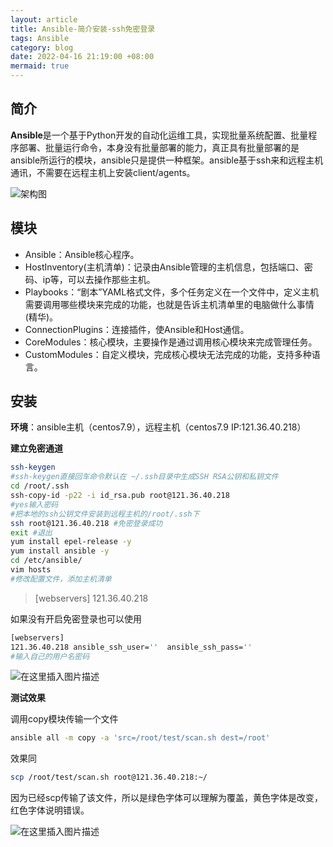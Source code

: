 ```yaml
---
layout: article
title: Ansible-简介安装-ssh免密登录
tags: Ansible
category: blog
date: 2022-04-16 21:19:00 +08:00
mermaid: true
---
```

## 简介
**Ansible**是一个基于Python开发的自动化运维工具，实现批量系统配置、批量程序部署、批量运行命令，本身没有批量部署的能力，真正具有批量部署的是ansible所运行的模块，ansible只是提供一种框架。ansible基于ssh来和远程主机通讯，不需要在远程主机上安装client/agents。

![架构图](https://img-blog.csdnimg.cn/903ec28be2d24e6b956473cae7a3488b.png?x-oss-process=image/watermark,type_d3F5LXplbmhlaQ,shadow_50,text_Q1NETiBAeXV0YW9fNTE3,size_20,color_FFFFFF,t_70,g_se,x_16)

## 模块
- Ansible：Ansible核心程序。
- HostInventory(主机清单)：记录由Ansible管理的主机信息，包括端口、密码、ip等，可以去操作那些主机。
- Playbooks：“剧本”YAML格式文件，多个任务定义在一个文件中，定义主机需要调用哪些模块来完成的功能，也就是告诉主机清单里的电脑做什么事情(精华)。
- ConnectionPlugins：连接插件，使Ansible和Host通信。
- CoreModules：核心模块，主要操作是通过调用核心模块来完成管理任务。
- CustomModules：自定义模块，完成核心模块无法完成的功能，支持多种语言。

## 安装
**环境**：ansible主机（centos7.9），远程主机（centos7.9 IP:121.36.40.218）

**建立免密通道**
```bash
ssh-keygen
#ssh-keygen直接回车命令默认在 ~/.ssh⽬录中⽣成SSH RSA公钥和私钥⽂件
cd /root/.ssh
ssh-copy-id -p22 -i id_rsa.pub root@121.36.40.218
#yes输入密码
#把本地的ssh公钥文件安装到远程主机的/root/.ssh下
ssh root@121.36.40.218 #免密登录成功
exit #退出
yum install epel-release -y
yum install ansible -y
cd /etc/ansible/
vim hosts 
#修改配置文件，添加主机清单
```

> [webservers]
121.36.40.218


如果没有开启免密登录也可以使用

```bash
[webservers]
121.36.40.218 ansible_ssh_user=''  ansible_ssh_pass=''
#输入自己的用户名密码
```


![在这里插入图片描述](https://img-blog.csdnimg.cn/b67575c384d5437f87801b5a8a2f5254.png?x-oss-process=image/watermark,type_d3F5LXplbmhlaQ,shadow_50,text_Q1NETiBAeXV0YW9fNTE3,size_20,color_FFFFFF,t_70,g_se,x_16)

**测试效果**

调用copy模块传输一个文件

```bash
ansible all -m copy -a 'src=/root/test/scan.sh dest=/root'
```
效果同

```bash
scp /root/test/scan.sh root@121.36.40.218:~/
```
因为已经scp传输了该文件，所以是绿色字体可以理解为覆盖，黄色字体是改变，红色字体说明错误。

![在这里插入图片描述](https://img-blog.csdnimg.cn/d91b024509ef4a3796e5af373354da73.png?x-oss-process=image/watermark,type_d3F5LXplbmhlaQ,shadow_50,text_Q1NETiBAeXV0YW9fNTE3,size_20,color_FFFFFF,t_70,g_se,x_16)
